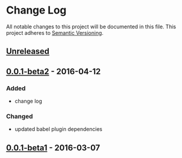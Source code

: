 # Change Log
All notable changes to this project will be documented in this file.
This project adheres to [Semantic Versioning](http://semver.org/).

## [Unreleased](https://github.com/simpixelated/react-es6-starter/compare/v0.0.1-beta2...HEAD)

## [0.0.1-beta2](https://github.com/simpixelated/react-es6-starter/releases/tag/v0.0.1-beta2) - 2016-04-12

### Added
- change log

### Changed
- updated babel plugin dependencies

## [0.0.1-beta1](https://github.com/simpixelated/react-es6-starter/releases/tag/v0.0.1-beta1) - 2016-03-07